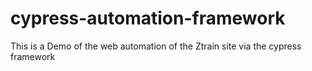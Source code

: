 # cypress-automation-framework
This is a Demo of the web automation of the Ztrain site via the cypress framework
